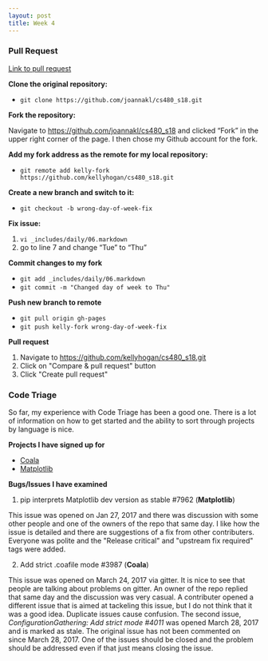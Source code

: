 ```yaml
---
layout: post
title: Week 4
---
```


### Pull Request

[Link to pull request](https://github.com/joannakl/cs480_s18/pull/72)

**Clone the original repository:**

* `git clone https://github.com/joannakl/cs480_s18.git`

**Fork the repository:**

Navigate to https://github.com/joannakl/cs480_s18 and clicked “Fork” in the upper right corner of the page. I then chose my Github account for the fork.

**Add my fork address as the remote for my local repository:**

* `git remote add kelly-fork https://github.com/kellyhogan/cs480_s18.git`

**Create a new branch and switch to it:**

* `git checkout -b wrong-day-of-week-fix`

**Fix issue:**

1. `vi _includes/daily/06.markdown`
2. go to line 7 and change “Tue” to “Thu”

**Commit changes to my fork**

* `git add _includes/daily/06.markdown`
* `git commit -m "Changed day of week to Thu"`

**Push new branch to remote**

* `git pull origin gh-pages`
* `git push kelly-fork wrong-day-of-week-fix`

**Pull request**
1. Navigate to https://github.com/kellyhogan/cs480_s18.git 
2. Click on "Compare & pull request" button
3. Click "Create pull request"

### Code Triage

So far, my experience with Code Triage has been a good one. There is a lot of information on how to get started and the ability to sort through projects by language is nice.

**Projects I have signed up for**
* [Coala](https://github.com/coala/coala)
* [Matplotlib](https://github.com/matplotlib/matplotlib)

**Bugs/Issues I have examined**

1. pip interprets Matplotlib dev version as stable #7962 (**Matplotlib**)

This issue was opened on Jan 27, 2017 and there was discussion with some other people and one of the owners of the repo that same day. I like how the issue is detailed and there are suggestions of a fix from other contributers. Everyone was polite and the "Release critical" and "upstream fix required" tags were added.

2. Add strict .coafile mode #3987 (**Coala**)

This issue was opened on March 24, 2017 via gitter. It is nice to see that people are talking about problems on gitter.  An owner of the repo replied that same day and the discussion was very casual. A contributer opened a different issue that is aimed at tackeling this issue, but I do not think that it was a good idea. Duplicate issues cause confusion. The second issue, *ConfigurationGathering: Add strict mode #4011* was opened March 28, 2017 and is marked as stale. The original issue has not been commented on since March 28, 2017. One of the issues should be closed and the problem should be addressed even if that just means closing the issue.
